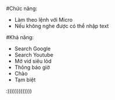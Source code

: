 #Chức năng:
- Làm theo lệnh với Micro
- Nếu không nghe được có thể nhập text


#Khả năng:
- Search Google
- Search Youtube
- Mở vid siêu lỏd
- Thông báo giờ
- Chào
- Tạm biệt

:)))))))))))))
